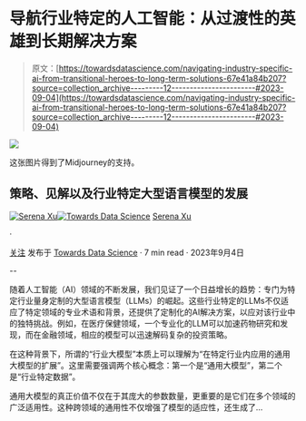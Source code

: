 # 导航行业特定的人工智能：从过渡性的英雄到长期解决方案

> 原文：[https://towardsdatascience.com/navigating-industry-specific-ai-from-transitional-heroes-to-long-term-solutions-67e41a84b207?source=collection_archive---------12-----------------------#2023-09-04](https://towardsdatascience.com/navigating-industry-specific-ai-from-transitional-heroes-to-long-term-solutions-67e41a84b207?source=collection_archive---------12-----------------------#2023-09-04)

![](../Images/aefbd36b7cff0e7011dd82d102e2db37.png)

这张图片得到了Midjourney的支持。

## 策略、见解以及行业特定大型语言模型的发展

[](https://serena2023.medium.com/?source=post_page-----67e41a84b207--------------------------------)[![Serena Xu](../Images/31a43e8c528e392e4bd36ad0d543d419.png)](https://serena2023.medium.com/?source=post_page-----67e41a84b207--------------------------------)[](https://towardsdatascience.com/?source=post_page-----67e41a84b207--------------------------------)[![Towards Data Science](../Images/a6ff2676ffcc0c7aad8aaf1d79379785.png)](https://towardsdatascience.com/?source=post_page-----67e41a84b207--------------------------------) [Serena Xu](https://serena2023.medium.com/?source=post_page-----67e41a84b207--------------------------------)

·

[关注](https://medium.com/m/signin?actionUrl=https%3A%2F%2Fmedium.com%2F_%2Fsubscribe%2Fuser%2F407439399943&operation=register&redirect=https%3A%2F%2Ftowardsdatascience.com%2Fnavigating-industry-specific-ai-from-transitional-heroes-to-long-term-solutions-67e41a84b207&user=Serena+Xu&userId=407439399943&source=post_page-407439399943----67e41a84b207---------------------post_header-----------) 发布于 [Towards Data Science](https://towardsdatascience.com/?source=post_page-----67e41a84b207--------------------------------) · 7 min read · 2023年9月4日[](https://medium.com/m/signin?actionUrl=https%3A%2F%2Fmedium.com%2F_%2Fvote%2Ftowards-data-science%2F67e41a84b207&operation=register&redirect=https%3A%2F%2Ftowardsdatascience.com%2Fnavigating-industry-specific-ai-from-transitional-heroes-to-long-term-solutions-67e41a84b207&user=Serena+Xu&userId=407439399943&source=-----67e41a84b207---------------------clap_footer-----------)

--

[](https://medium.com/m/signin?actionUrl=https%3A%2F%2Fmedium.com%2F_%2Fbookmark%2Fp%2F67e41a84b207&operation=register&redirect=https%3A%2F%2Ftowardsdatascience.com%2Fnavigating-industry-specific-ai-from-transitional-heroes-to-long-term-solutions-67e41a84b207&source=-----67e41a84b207---------------------bookmark_footer-----------)

随着人工智能（AI）领域的不断发展，我们见证了一个日益增长的趋势：专门为特定行业量身定制的大型语言模型（LLMs）的崛起。这些行业特定的LLMs不仅适应了特定领域的专业术语和背景，还提供了定制化的AI解决方案，以应对该行业中的独特挑战。例如，在医疗保健领域，一个专业化的LLM可以加速药物研究和发现，而在金融领域，相应的模型可以迅速解码复杂的投资策略。

在这种背景下，所谓的“行业大模型”本质上可以理解为“在特定行业内应用的通用大模型的扩展”。这里需要强调两个核心概念：第一个是“通用大模型”，第二个是“行业特定数据”。

通用大模型的真正价值不仅在于其庞大的参数数量，更重要的是它们在多个领域的广泛适用性。这种跨领域的通用性不仅增强了模型的适应性，还生成了…
